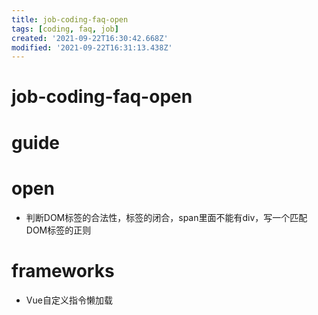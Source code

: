 ```yaml
---
title: job-coding-faq-open
tags: [coding, faq, job]
created: '2021-09-22T16:30:42.668Z'
modified: '2021-09-22T16:31:13.438Z'
---
```


# job-coding-faq-open

# guide

# open


- 判断DOM标签的合法性，标签的闭合，span里面不能有div，写一个匹配DOM标签的正则

# frameworks
-  Vue自定义指令懒加载

